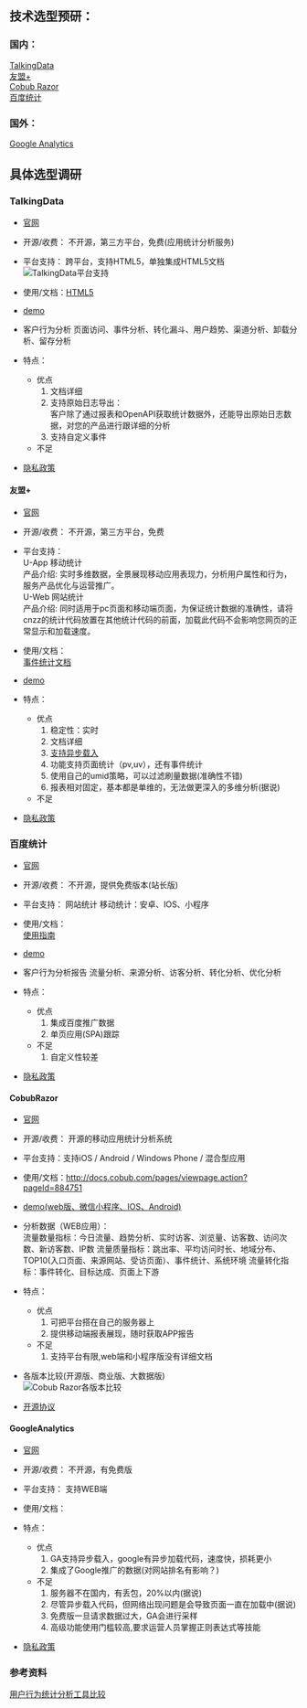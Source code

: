 ## 技术选型预研：
### 国内：
  [TalkingData](#TalkingData)    
  [友盟+](#友盟)  
  [Cobub Razor](#CobubRazor)  
  [百度统计](#百度统计)  

### 国外：
  [Google Analytics](#GoogleAnalytics)
  
## 具体选型调研
### TalkingData
  - [官网](https://www.talkingdata.com/products.jsp?languagetype=zh_cn)
  - 开源/收费：  不开源，第三方平台，免费(应用统计分析服务)
  - 平台支持： 跨平台，支持HTML5，单独集成HTML5文档
    ![TalkingData平台支持](https://www.z4a.net/images/2019/08/28/talkingData-.png)
  - 使用/文档：[HTML5](http://doc.talkingdata.com/posts/36)
  - [demo](https://www.talkingdata.com/spa/app-analytics/)
  - 客户行为分析
    页面访问、事件分析、转化漏斗、用户趋势、渠道分析、卸载分析、留存分析
  - 特点：  
    - 优点
      1. 文档详细
      2. 支持原始日志导出：  
        客户除了通过报表和OpenAPI获取统计数据外，还能导出原始日志数据，对您的产品进行跟详细的分析
      3. 支持自定义事件
    - 不足
    
  - [隐私政策](https://www.talkingdata.com/privacy.jsp?languagetype=zh_cn)
  
#### 友盟+
  - [官网](https://web.umeng.com/main.php?spm=a211g2.181323.0.0.3cb275efYxY3Dv&c=user&a=index)
  - 开源/收费：  不开源，第三方平台，免费
  - 平台支持：  
    U-App 移动统计  
        产品介绍: 实时多维数据，全景展现移动应用表现力，分析用户属性和行为，服务产品优化与运营推广。  
    U-Web 网站统计  
        产品介绍: 同时适用于pc页面和移动端页面，为保证统计数据的准确性，请将cnzz的统计代码放置在其他统计代码的前面，加载此代码不会影响您网页的正常显示和加载速度。
  - 使用/文档：  
    [事件统计文档](https://open.cnzz.com/a/new/trackevent/)
  - [demo](https://web.umeng.com/demo.php?spm=a211g2.11755511.1387249.2.7d2519e9xhKuKZ)
  - 特点：  
    - 优点
      1. 稳定性：实时
      2. 文档详细
      3. [支持异步载入](https://developer.umeng.com/docs/67963/detail/68646)
      4. 功能支持页面统计（pv,uv），还有事件统计
      5. 使用自己的umid策略，可以过滤刷量数据(准确性不错)
      6. 报表相对固定，基本都是单维的，无法做更深入的多维分析(据说)
    - 不足
  
  - [隐私政策](https://www.umeng.com/policy?spm=a211g2.11755511.0.0.148319e9pQ0r2r)

### 百度统计
  - [官网](https://tongji.baidu.com/web/welcome/login)
  - 开源/收费：  不开源，提供免费版本(站长版)
  - 平台支持：
    网站统计
    移动统计：安卓、IOS、小程序 
  - 使用/文档：  
    [使用指南](https://tongji.baidu.com/web/help/article?id=170&type=0)
  - [demo](https://tongji.baidu.com/web/demo/overview/index?siteId=5503017)
  - 客户行为分析报告
    流量分析、来源分析、访客分析、转化分析、优化分析
  - 特点：  
    - 优点
      1. 集成百度推广数据
      2. 单页应用(SPA)跟踪
    - 不足
      1. 自定义性较差

  - [隐私政策](https://tongji.baidu.com/web/help/article?id=330&type=0)
    
  #### CobubRazor
  - [官网](http://www.cobub.com/cobub-razor/)
  - 开源/收费：  开源的移动应用统计分析系统
  - 平台支持：支持iOS / Android / Windows Phone / 混合型应用
  - 使用/文档：http://docs.cobub.com/pages/viewpage.action?pageId=884751
  - [demo(web版、微信小程序、IOS、Android)](https://c4j.cn/demo/)
  
  - 分析数据（WEB应用）：  
    流量数量指标：今日流量、趋势分析、实时访客、浏览量、访客数、访问次数、新访客数、IP数
    流量质量指标：跳出率、平均访问时长、地域分布、TOP10(入口页面、来源网站、受访页面）、事件统计、系统环境
    流量转化指标：事件转化、目标达成、页面上下游
  
  - 特点：  
    - 优点
      1. 可把平台搭在自己的服务器上
      2. 提供移动端报表展现，随时获取APP报告
    - 不足
      1. 支持平台有限,web端和小程序版没有详细文档
  
  - 各版本比较(开源版、商业版、大数据版)  
    ![Cobub Razor各版本比较](https://www.z4a.net/images/2019/08/29/_20190829154528.png)
  
  - [开源协议](http://docs.cobub.com/pages/viewpage.action?pageId=1638542)
    
  #### GoogleAnalytics
  - [官网](https://developers.google.com/analytics/?hl=zh-cn)
  - 开源/收费：  不开源，有免费版
  - 平台支持： 支持WEB端
  - 使用/文档：
  - 特点：  
    - 优点
      1. GA支持异步载入，google有异步加载代码，速度快，损耗更小
      2. 集成了Google推广的数据(对网站排名有影响？)
    - 不足
      1. 服务器不在国内，有丢包，20%以内(据说)
      2. 尽管异步载入代码，但网络出现问题是会导致页面一直在加载中(据说)
      3. 免费版一旦请求数据过大，GA会进行采样
      4. 高级功能使用门槛较高,要求运营人员掌握正则表达式等技能

  - [隐私政策]()

### 参考资料
  [用户行为统计分析工具比较](https://blog.csdn.net/marlene0312/article/details/17009909)
